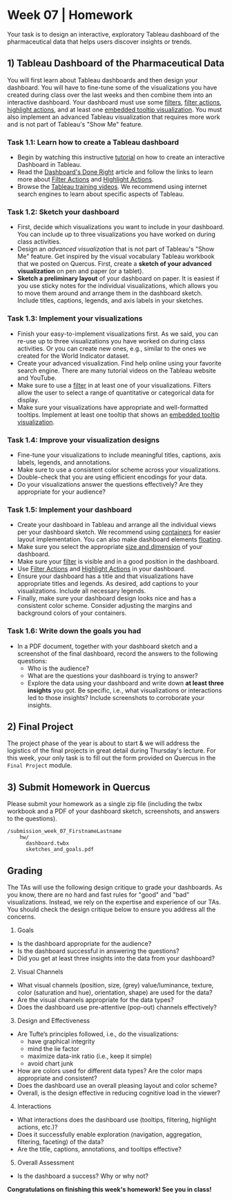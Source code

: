 <!-----
layout: labold
exclude: true
----->

&nbsp;

# Week 07 | Homework

Your task is to design an interactive, exploratory Tableau dashboard of the pharmaceutical data that helps users discover insights or trends.

## 1) Tableau Dashboard of the Pharmaceutical Data

You will first learn about Tableau dashboards and then design your dashboard. You will have to fine-tune some of the visualizations you have created during class over the last weeks and then combine them into an interactive dashboard. Your dashboard must use some [filters](https://help.tableau.com/current/pro/desktop/en-us/actions_filter.htm), [filter actions](https://help.tableau.com/current/pro/desktop/en-us/actions_filter.htm), [highlight actions](https://help.tableau.com/current/pro/desktop/en-us/actions_highlight.htm), and at least one [embedded tooltip visualization](https://help.tableau.com/current/pro/desktop/en-us/viz_in_tooltip.htm). You must also implement an advanced Tableau visualization that requires more work and is not part of Tableau's "Show Me" feature.


### Task 1.1: Learn how to create a Tableau dashboard

- Begin by watching this instructive [tutorial](https://public.tableau.com/app/learn/how-to-videos) on how to create an interactive Dashboard in Tableau.
- Read the [Dashboard's Done Right](https://www.tableau.com/learn/get-started/dashboards) article and follow the links to learn more about [Filter Actions](https://help.tableau.com/current/pro/desktop/en-us/actions_filter.htm) and [Highlight Actions](https://help.tableau.com/current/pro/desktop/en-us/actions_highlight.htm).
- Browse the [Tableau training videos](https://www.tableau.com/learn/training). We recommend using internet search engines to learn about specific aspects of Tableau. 

### Task 1.2: Sketch your dashboard

- First, decide which visualizations you want to include in your dashboard. You can include up to three visualizations you have worked on during class activities.
- Design an *advanced visualization* that is not part of Tableau's "Show Me" feature. Get inspired by the visual vocabulary Tableau workbook that we posted on Quercus. First, create a **sketch of your advanced visualization** on pen and paper (or a tablet). 
- **Sketch a preliminary layout** of your dashboard on paper. It is easiest if you use sticky notes for the individual visualizations, which allows you to move them around and arrange them in the dashboard sketch. Include titles, captions, legends, and axis labels in your sketches. 

### Task 1.3: Implement your visualizations

- Finish your easy-to-implement visualizations first. As we said, you can re-use up to three visualizations you have worked on during class activities. Or you can create new ones, e.g., similar to the ones we created for the World Indicator dataset. 
- Create your advanced visualization. Find help online using your favorite search engine. There are many tutorial videos on the Tableau website and YouTube.
- Make sure to use a [filter](https://help.tableau.com/current/pro/desktop/en-us/actions_filter.htm) in at least one of your visualizations. Filters allow the user to select a range of quantitative or categorical data for display.
- Make sure your visualizations have appropriate and well-formatted tooltips. Implement at least one tooltip that shows an [embedded tooltip visualization](https://help.tableau.com/current/pro/desktop/en-us/viz_in_tooltip.htm).

### Task 1.4: Improve your visualization designs

- Fine-tune your visualizations to include meaningful titles, captions, axis labels, legends, and annotations.
- Make sure to use a consistent color scheme across your visualizations.
- Double-check that you are using efficient encodings for your data.
- Do your visualizations answer the questions effectively? Are they appropriate for your audience? 

### Task 1.5: Implement your dashboard

- Create your dashboard in Tableau and arrange all the individual views per your dashboard sketch. We recommend using [containers](https://www.thedataschool.co.uk/harry-cooney/dashboard-formatting-with-containers-in-tableau/) for easier layout implementation. You can also make dashboard elements [floating](https://www.tableau.com/drive/floating-versus-tiled-dashboards). 
- Make sure you select the appropriate [size and dimension](https://help.tableau.com/current/pro/desktop/en-us/dashboards_organize_floatingandtiled.htm) of your dashboard.
- Make sure your [filter](https://help.tableau.com/current/pro/desktop/en-us/actions_filter.htm) is visible and in a good position in the dashboard.  
- Use [Filter Actions](https://help.tableau.com/current/pro/desktop/en-us/actions_filter.htm) and [Highlight Actions](https://help.tableau.com/current/pro/desktop/en-us/actions_highlight.htm) in your dashboard. 
- Ensure your dashboard has a title and that visualizations have appropriate titles and legends. As desired, add captions to your visualizations. Include all necessary legends.
- Finally, make sure your dashboard design looks nice and has a consistent color scheme. Consider adjusting the margins and background colors of your containers.

### Task 1.6: Write down the goals you had

- In a PDF document, together with your dashboard sketch and a screenshot of the final dashboard, record the answers to the following questions:
  * Who is the audience?
  * What are the questions your dashboard is trying to answer?
  * Explore the data using your dashboard and write down **at least three insights** you got. Be specific, i.e., what visualizations or interactions led to those insights? Include screenshots to corroborate your insights. 

## 2) Final Project 

The project phase of the year is about to start & we will address the logistics of the final projects in great detail during Thursday's lecture. For this week, your only task is to fill out the form provided on Quercus in the `Final Project` module.
  

## 3) Submit Homework in Quercus

Please submit your homework as a single zip file (including the twbx workbook and a PDF of your dashboard sketch, screenshots, and answers to the questions).

```
/submission_week_07_FirstnameLastname
    hw/
      dashboard.twbx
      sketches_and_goals.pdf
```
## Grading

The TAs will use the following design critique to grade your dashboards. As you know, there are no hard and fast rules for "good" and "bad" visualizations. Instead, we rely on the expertise and experience of our TAs. You should check the design critique below to ensure you address all the concerns. 

1. Goals
- Is the dashboard appropriate for the audience?
- Is the dashboard successful in answering the questions?
- Did you get at least three insights into the data from your dashboard?

2. Visual Channels
- What visual channels (position, size, (grey) value/luminance, texture, color (saturation and hue), orientation, shape) are used for the data?
- Are the visual channels appropriate for the data types?
- Does the dashboard use pre-attentive (pop-out) channels effectively?
  
3. Design and Effectiveness
- Are Tufte’s principles followed, i.e., do the visualizations:
  * have graphical integrity
  * mind the lie factor
  * maximize data-ink ratio (i.e., keep it simple)
  * avoid chart junk
- How are colors used for different data types? Are the color maps appropriate and consistent?
- Does the dashboard use an overall pleasing layout and color scheme?
- Overall, is the design effective in reducing cognitive load in the viewer?

4. Interactions
-	What interactions does the dashboard use (tooltips, filtering, highlight actions, etc.)?
-	Does it successfully enable exploration (navigation, aggregation, filtering, faceting) of the data?
-	Are the title, captions, annotations, and tooltips effective? 

5. Overall Assessment
- Is the dashboard a success? Why or why not?

**Congratulations on finishing this week's homework! See you in class!**
